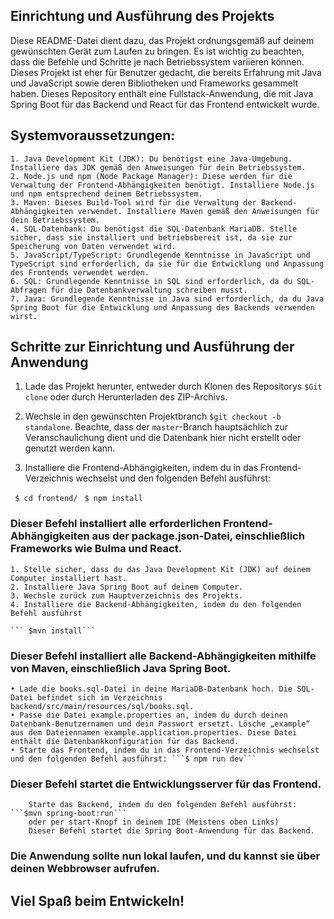 ## Einrichtung und Ausführung des Projekts ##

Diese README-Datei dient dazu, das Projekt ordnungsgemäß auf deinem gewünschten Gerät zum Laufen zu bringen. Es ist wichtig zu beachten, dass die Befehle und Schritte je nach Betriebssystem variieren können. Dieses Projekt ist eher für Benutzer gedacht, die bereits Erfahrung mit Java und JavaScript sowie deren Bibliotheken und Frameworks gesammelt haben.
Dieses Repository enthält eine Fullstack-Anwendung, die mit Java Spring Boot für das Backend und React für das Frontend entwickelt wurde.

## Systemvoraussetzungen:

    1. Java Development Kit (JDK): Du benötigst eine Java-Umgebung. Installiere das JDK gemäß den Anweisungen für dein Betriebssystem.
    2. Node.js und npm (Node Package Manager): Diese werden für die Verwaltung der Frontend-Abhängigkeiten benötigt. Installiere Node.js und npm entsprechend deinem Betriebssystem.
    3. Maven: Dieses Build-Tool wird für die Verwaltung der Backend-Abhängigkeiten verwendet. Installiere Maven gemäß den Anweisungen für dein Betriebssystem.
    4. SQL-Datenbank: Du benötigst die SQL-Datenbank MariaDB. Stelle sicher, dass sie installiert und betriebsbereit ist, da sie zur Speicherung von Daten verwendet wird.
    5. JavaScript/TypeScript: Grundlegende Kenntnisse in JavaScript und TypeScript sind erforderlich, da sie für die Entwicklung und Anpassung des Frontends verwendet werden.
    6. SQL: Grundlegende Kenntnisse in SQL sind erforderlich, da du SQL-Abfragen für die Datenbankverwaltung schreiben musst.
    7. Java: Grundlegende Kenntnisse in Java sind erforderlich, da du Java Spring Boot für die Entwicklung und Anpassung des Backends verwenden wirst.
## Schritte zur Einrichtung und Ausführung der Anwendung

1. Lade das Projekt herunter, entweder durch Klonen des Repositorys ```$Git clone``` oder durch Herunterladen des ZIP-Archivs.

2. Wechsle in den gewünschten Projektbranch ```$git checkout -b standalone```. Beachte, dass der `master`-Branch hauptsächlich zur Veranschaulichung dient und die Datenbank hier nicht erstellt oder genutzt werden kann.

3. Installiere die Frontend-Abhängigkeiten, indem du in das Frontend-Verzeichnis wechselst und den folgenden Befehl ausführst:

``` $ cd frontend/```
``` $ npm install```

###  Dieser Befehl installiert alle erforderlichen Frontend-Abhängigkeiten aus der package.json-Datei, einschließlich Frameworks wie Bulma und React.

    1. Stelle sicher, dass du das Java Development Kit (JDK) auf deinem Computer installiert hast.
    2. Installiere Java Spring Boot auf deinem Computer.
    3. Wechsle zurück zum Hauptverzeichnis des Projekts.
    4. Installiere die Backend-Abhängigkeiten, indem du den folgenden Befehl ausführst 

    ``` $mvn install```
       
### Dieser Befehl installiert alle Backend-Abhängigkeiten mithilfe von Maven, einschließlich Java Spring Boot.

    • Lade die books.sql-Datei in deine MariaDB-Datenbank hoch. Die SQL-Datei befindet sich im Verzeichnis backend/src/main/resources/sql/books.sql.
    • Passe die Datei example.properties an, indem du durch deinen Datenbank-Benutzernamen und dein Passwort ersetzt. Lösche „example“ aus dem Dateiennamen example.application.properties. Diese Datei enthält die Datenbankkonfiguration für das Backend.
    • Starte das Frontend, indem du in das Frontend-Verzeichnis wechselst und den folgenden Befehl ausführst: ```$ npm run dev```

###  Dieser Befehl startet die Entwicklungsserver für das Frontend.

        Starte das Backend, indem du den folgenden Befehl ausführst: ```$mvn spring-boot:run```
        oder per start-Knopf in deinem IDE (Meistens oben Links)
        Dieser Befehl startet die Spring Boot-Anwendung für das Backend.

### Die Anwendung sollte nun lokal laufen, und du kannst sie über deinen Webbrowser aufrufen.
## Viel Spaß beim Entwickeln!